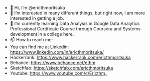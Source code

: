- 👋 Hi, I’m @ericthmoritsuka
- 👀 I’m interested in many different things, but right now, I am more interested in getting a job.
- 🌱 I’m currently learning Data Analysis in Google Data Analytics Professional Certificate Course through Coursera and Systems development in a college here.
- 📫 How to reach me:
- You can find me at Linkedin: https://www.linkedin.com/in/ericthmoritsuka/
- Hackerrank: https://www.hackerrank.com/ericthmoritsuka
- Behance: https://www.behance.net/ethm
- Sketchfab: https://sketchfab.com/ericthmoritsuka
- Youtube: https://www.youtube.com/c/Ericthm_

<!---
ericthmoritsuka/ericthmoritsuka is a ✨ special ✨ repository because its `README.md` (this file) appears on your GitHub profile.
You can click the Preview link to take a look at your changes.
--->
